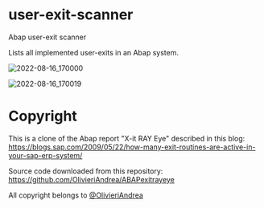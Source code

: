 # user-exit-scanner
Abap user-exit scanner

Lists all implemented user-exits in an Abap system.

![2022-08-16_170000](https://user-images.githubusercontent.com/33897441/184898719-5cf6868c-3418-4b9a-8827-c7e9f72fff24.png)

![2022-08-16_170019](https://user-images.githubusercontent.com/33897441/184898742-6e9d53c3-665d-4ef6-96b6-776a2cfaebd3.png)


# Copyright

This is a clone of the Abap report "X-it RAY Eye" described in this blog:
https://blogs.sap.com/2009/05/22/how-many-exit-routines-are-active-in-your-sap-erp-system/

Source code downloaded from this repository:
https://github.com/OlivieriAndrea/ABAPexitrayeye

All copyright belongs to [@OlivieriAndrea](https://github.com/OlivieriAndrea)
